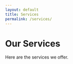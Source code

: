 ```yaml
---
layout: default
title: Services
permalink: /services/
---
```


# Our Services
Here are the services we offer.
